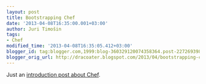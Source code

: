 ```yaml
---
layout: post
title: Bootstrapping Chef
date: '2013-04-08T16:35:00.001+03:00'
author: Juri Timošin
tags:
- Chef
modified_time: '2013-04-08T16:35:05.412+03:00'
blogger_id: tag:blogger.com,1999:blog-360329120074358364.post-2272693989286176320
blogger_orig_url: http://dracoater.blogspot.com/2013/04/bootstrapping-chef.html
---
```


[1]: http://zeroturnaround.com/labs/pragmatic-devops-bootstrapping-chef/

Just an [introduction post about Chef][1].
